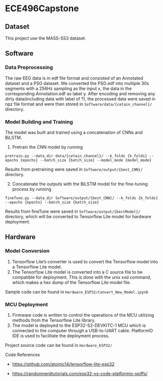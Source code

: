 # ECE496Capstone

## Dataset
This project use the MASS-SS3 dataset. 

## Software
### Data Preprocessing
The raw EEG data is in edf file format and consisted of an Annotated dataset and a PSG dataset. We converted the PSG.edf into multiple 30s segments with a 256Hz sampling as the input x, the data in the corresponding Annotation.edf as label y. After encoding and removing any dirty data(including data with label of ?), the processed data were saved in npz file format and were then stored in ```Software/data/{cetain_channel}/``` directory.

### Model Building and Training
The model was built and trained using a concatenation of CNNs and BiLSTM. 

1. Pretrain the CNN model by running
```
pretrain.py --data_dir data/{cetain_channel}/ --k_folds {k_folds} --epochs {epochs} --batch_size {batch_size} --model_mode {model_mode}
```
Results from pretraining were saved in ```Software/output/{best_CNN}/``` directory. 

2. Concatenate the outputs with the BiLSTM model for the fine-tuning process by running 
```
fineTune.py --data_dir Software/output/{best_CNN}/ --k_folds {k_folds} --epochs {epochs} --batch_size {batch_size} 
```
Results from fineTune were saved in ```Software/output/{bestModel}/``` directory, which will be converted to Tensorflow Lite model for hardware deployment.

## Hardware
### Model Conversion
1.	Tensorflow Lite’s converter is used to convert the Tensorflow model into a Tensorflow Lite model.
2.	The Tensorflow Lite model is converted into a C source file to be compatible for deployment. This is done with the unix xxd command, which makes a hex dump of the Tensorflow Lite model file.

Sample code can be found in ```Hardware_ESP32/Convert_New_Model.ipynb```

### MCU Deployment
1.	Firmware code is written to control the operations of the MCU utilizing methods from the Tensorflow Lite library. 
2.	The model is deployed to the ESP32-S2-DEVKITC-1 MCU which is connected to the computer through a USB-to-UART cable. PlatformIO IDE is used to facilitate the deployment process.

Project source code can be found in ```Hardware_ESP32/```

Code References
- https://github.com/atomic14/tensorflow-lite-esp32

- https://randomnerdtutorials.com/esp32-vs-code-platformio-spiffs/
